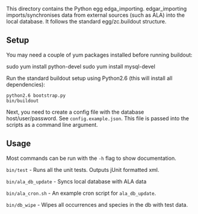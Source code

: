This directory contains the Python egg edga\_importing.  edgar\_importing
imports/synchronises data from external sources (such as ALA) into the
local database. It follows the standard egg/zc.buildout structure.

## Setup ##

You may need a couple of yum packages installed before running buildout:

sudo yum install python-devel
sudo yum install mysql-devel

Run the standard buildout setup using Python2.6 (this will install all
dependencies):

    python2.6 bootstrap.py
    bin/buildout

Next, you need to create a config file with the database
host/user/password. See `config.example.json`. This file is passed into
the scripts as a command line argument.


## Usage ##

Most commands can be run with the `-h` flag to show documentation.

`bin/test` - Runs all the unit tests. Outputs jUnit formatted xml.

`bin/ala_db_update` - Syncs local database with ALA data

`bin/ala_cron.sh` - An example cron script for `ala_db_update`.

`bin/db_wipe` - Wipes all occurrences and species in the db with test data.
